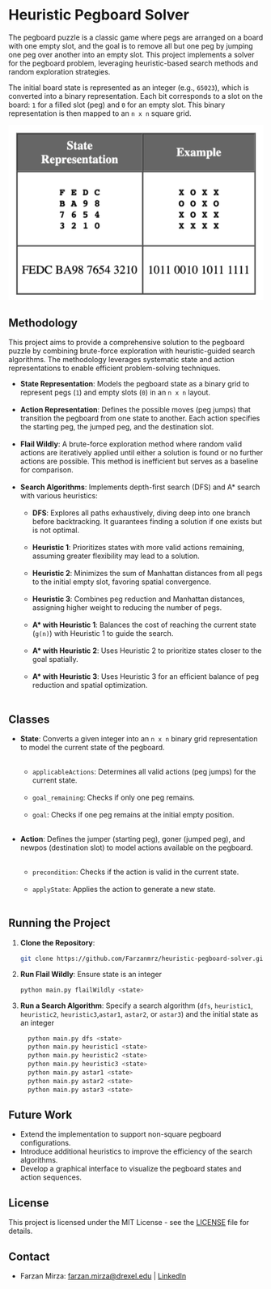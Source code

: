 # Heuristic Pegboard Solver
The pegboard puzzle is a classic game where pegs are arranged on a board with one empty slot, and the goal is to remove all but one peg by jumping one peg over another into an empty slot. This project implements a solver for the pegboard problem, leveraging heuristic-based search methods and random exploration strategies.

The initial board state is represented as an integer (e.g., `65023`), which is converted into a binary representation. Each bit corresponds to a slot on the board: `1` for a filled slot (peg) and `0` for an empty slot. This binary representation is then mapped to an `n x n` square grid. 

![Pegboard Example](pegboard.png)


## Methodology

This project aims to provide a comprehensive solution to the pegboard puzzle by combining brute-force exploration with heuristic-guided search algorithms. The methodology leverages systematic state and action representations to enable efficient problem-solving techniques.

- **State Representation**: Models the pegboard state as a binary grid to represent pegs (`1`) and empty slots (`0`) in an `n x n` layout.
  <br><br>
- **Action Representation**: Defines the possible moves (peg jumps) that transition the pegboard from one state to another. Each action specifies the starting peg, the jumped peg, and the destination slot.
  <br><br>
- **Flail Wildly**: A brute-force exploration method where random valid actions are iteratively applied until either a solution is found or no further actions are possible. This method is inefficient but serves as a baseline for comparison.
  <br><br>
- **Search Algorithms**: Implements depth-first search (DFS) and A* search with various heuristics:
  <br><br>
  - **DFS**: Explores all paths exhaustively, diving deep into one branch before backtracking. It guarantees finding a solution if one exists but is not optimal.
    <br><br>
  - **Heuristic 1**: Prioritizes states with more valid actions remaining, assuming greater flexibility may lead to a solution.
    <br><br>
  - **Heuristic 2**: Minimizes the sum of Manhattan distances from all pegs to the initial empty slot, favoring spatial convergence.
    <br><br>
  - **Heuristic 3**: Combines peg reduction and Manhattan distances, assigning higher weight to reducing the number of pegs.
    <br><br>
  - **A\* with Heuristic 1**: Balances the cost of reaching the current state (`g(n)`) with Heuristic 1 to guide the search.
    <br><br>
  - **A\* with Heuristic 2**: Uses Heuristic 2 to prioritize states closer to the goal spatially.
    <br><br>
  - **A\* with Heuristic 3**: Uses Heuristic 3 for an efficient balance of peg reduction and spatial optimization.
    <br><br>


## Classes

- **State**: Converts a given integer into an `n x n` binary grid representation to model the current state of the pegboard.
  <br><br>
  - `applicableActions`: Determines all valid actions (peg jumps) for the current state.
  <br><br>
  - `goal_remaining`: Checks if only one peg remains.
  <br><br>
  - `goal`: Checks if one peg remains at the initial empty position.
  <br><br>

- **Action**: Defines the jumper (starting peg), goner (jumped peg), and newpos (destination slot) to model actions available on the pegboard.
  <br><br>
  - `precondition`: Checks if the action is valid in the current state.
  <br><br>
  - `applyState`: Applies the action to generate a new state.
  <br><br>



## Running the Project

1. **Clone the Repository**:
   ```bash
   git clone https://github.com/Farzanmrz/heuristic-pegboard-solver.git
   ```
   
2. **Run Flail Wildly**: Ensure state is an integer 
   ```bash
   python main.py flailWildly <state>
   ```

3. **Run a Search Algorithm**: Specify a search algorithm (`dfs`, `heuristic1`, `heuristic2`, `heuristic3`,`astar1`, `astar2`, or `astar3`) and the initial state as an integer
    ```bash
      python main.py dfs <state>
      python main.py heuristic1 <state>
      python main.py heuristic2 <state>
      python main.py heuristic3 <state>
      python main.py astar1 <state>
      python main.py astar2 <state>
      python main.py astar3 <state>
     ```
## Future Work
- Extend the implementation to support non-square pegboard configurations.
- Introduce additional heuristics to improve the efficiency of the search algorithms.
- Develop a graphical interface to visualize the pegboard states and action sequences.

## License
This project is licensed under the MIT License - see the [LICENSE](LICENSE) file for details.

## Contact
* Farzan Mirza: [farzan.mirza@drexel.edu](mailto:farzan.mirza@drexel.edu) | [LinkedIn](https://www.linkedin.com/in/farzan-mirza13/)
